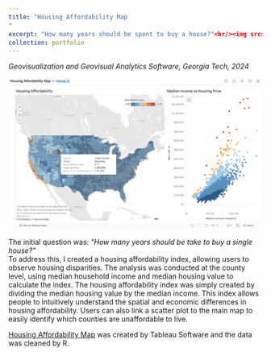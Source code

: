 ```yaml
---
title: "Housing Affordability Map
"
excerpt: "How many years should be spent to buy a house?"<br/><img src='/images/housingmap.png' width ="500" height = "300">
collection: portfolio
---
```

*Geovisualization and Geovisual Analytics Software, Georgia Tech, 2024* <br>

![images/housingmap](./images/housingmap.png)

The initial question was: *"How many years should be take to buy a single house?"* <br>
To address this, I created a housing affordability index, allowing users to observe housing disparities. The analysis was conducted at the county level, using median household income and median housing value to calculate the index. The housing affordability index was simply created by dividing the median housing value by the median income.
This index allows people to intuitively understand the spatial and economic differences in housing affordability. Users can also link a scatter plot to the main map to easily identify which counties are unaffordable to live.

[Housing Affordability Map](https://public.tableau.com/app/profile/hojung.yu/viz/HousingAffordabilityMap_17280173108570/Dashboard1?publish=yes) was created by Tableau Software and the data was cleaned by R. 
